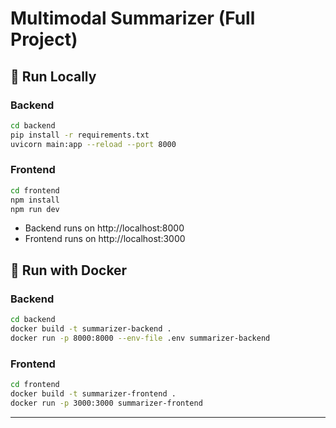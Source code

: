 # Multimodal Summarizer (Full Project)

## 🚀 Run Locally

### Backend
```bash
cd backend
pip install -r requirements.txt
uvicorn main:app --reload --port 8000
```

### Frontend
```bash
cd frontend
npm install
npm run dev
```

- Backend runs on http://localhost:8000
- Frontend runs on http://localhost:3000

## 🐳 Run with Docker

### Backend
```bash
cd backend
docker build -t summarizer-backend .
docker run -p 8000:8000 --env-file .env summarizer-backend
```

### Frontend
```bash
cd frontend
docker build -t summarizer-frontend .
docker run -p 3000:3000 summarizer-frontend
```

---

